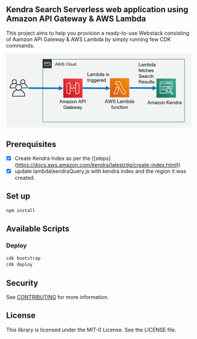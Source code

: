 ## Kendra Search Serverless web application using Amazon API Gateway & AWS Lambda
This project aims to help you provision a ready-to-use Webstack consisting of Aamzon API Gateway & AWS Lambda by simply running few CDK commands.


![](images/arch-overview.png)

## Prerequisites
- [x] Create Kendra Index as per the ([steps] (https://docs.aws.amazon.com/kendra/latest/dg/create-index.html))
- [x] update lambda\kendraQuery.js with kendra index and the region it was created.

## Set up

```bash
npm install
```

## Available Scripts

### Deploy
 ```bash
cdk bootstrap
cdk deploy
```

## Security

See [CONTRIBUTING](CONTRIBUTING.md#security-issue-notifications) for more information.

## License

This library is licensed under the MIT-0 License. See the LICENSE file.


